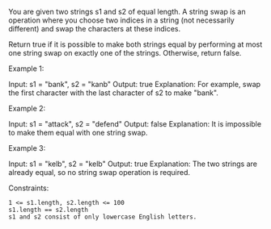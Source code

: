You are given two strings s1 and s2 of equal length. A string swap is an operation where you choose two indices in a string (not necessarily different) and swap the characters at these indices.

Return true if it is possible to make both strings equal by performing at most one string swap on exactly one of the strings. Otherwise, return false.



Example 1:

Input: s1 = "bank", s2 = "kanb"
Output: true
Explanation: For example, swap the first character with the last character of s2 to make "bank".

Example 2:

Input: s1 = "attack", s2 = "defend"
Output: false
Explanation: It is impossible to make them equal with one string swap.

Example 3:

Input: s1 = "kelb", s2 = "kelb"
Output: true
Explanation: The two strings are already equal, so no string swap operation is required.



Constraints:

    1 <= s1.length, s2.length <= 100
    s1.length == s2.length
    s1 and s2 consist of only lowercase English letters.

